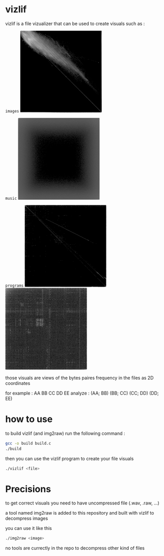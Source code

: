 # vizlif

vizlif is a file vizualizer that can be used to create visuals such as :

`images`
![images vizualization](res/image.png)

`music`
![music vizualization](res/music.png)

`programs`
![wasm vizualization](res/wasm.png)
![x86\_64 vizualization](res/x86_64.png)

those visuals are views of the bytes paires frequency in the files as 2D coordinates

for example : AA BB CC DD EE
analyze : (AA; BB) (BB; CC) (CC; DD) (DD; EE)

# how to use

to build vizlif (and img2raw) run the following command : 
```bash
gcc -o build build.c
./build
```

then you can use the vizlif program to create your file visuals

```bash
./vizlif <file>
```

# Precisions

to get correct visuals you need to have uncompressed file (.wav, .raw, ...)

a tool named img2raw is added to this repository and built with vizlif to decompress images

you can use it like this
```bash
./img2raw <image>
```

no tools are currectly in the repo to decompress other kind of files
